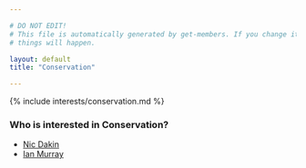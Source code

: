```yaml
---

# DO NOT EDIT!
# This file is automatically generated by get-members. If you change it, bad
# things will happen.

layout: default
title: "Conservation"

---
```


{% include interests/conservation.md %}

### Who is interested in Conservation?


* [Nic Dakin](/members/nic-dakin.html)
* [Ian Murray](/members/ian-murray.html)
